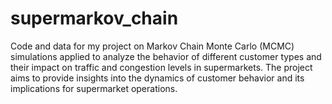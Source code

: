 # supermarkov_chain
Code and data for my project on Markov Chain Monte Carlo (MCMC) simulations applied to analyze the behavior of different customer types and their impact on traffic and congestion levels in supermarkets. The project aims to provide insights into the dynamics of customer behavior and its implications for supermarket operations.
